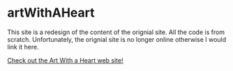 # artWithAHeart
This site is a redesign of the content of the orignial site. All the code is from scratch. Unfortunately, the orignial site is no longer online otherwise I would link it here.

[Check out the Art With a Heart web site!](https://rosswilsonmedia.github.io/artWithAHeart/artwithaheart.html)
